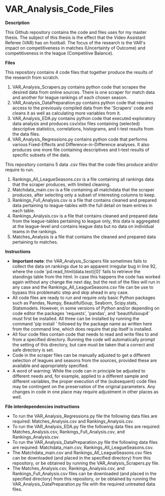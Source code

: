 # VAR_Analysis_Code_Files

**Description**

This Github repository contains the code and files uses for my master thesis. The subject of this thesis is the effect that the Video Assistant Referee (VAR) has on football. 
The focus of the research is the VAR's impact on competitiveness in matches (Uncertainty of Outcome) and competitiveness in the league (Competitive Balance). 

**Files**

This repository contains 4 code files that together produce the results of the research from scratch. 
1. VAR_Analysis_Scrapers.py contains python code that scrapes the desired data from online sources. There is one scraper for match data and another for league rankings of each chosen season.
2. VAR_Analysis_DataPreparation.py contains python code that requires access to the previously compiled data from the 'Scrapers' code and cleans it as well as calculating more variables from it.
3. VAR_Analysis_EDA.py contains python code that executed exploratory data analysis and produces csv/xlsx files containing (selected) descriptive statistics, correlations, histograms, and t-test results from the data files.
4. VAR_Analysis_Regressions.py contains python code that performs various Fixed-Effects and Difference-in-Difference analyses. It also produces one more file containing descriptives and t-test results of specific subsets of the data.

This repository contains 5 data .csv files that the code files produce and/or require to run. 
1. Rankings_All_LeagueSeasons.csv is a file containing all rankings data that the scraper produces, with limited cleaning.
2. Matchdata_main.csv is a file containing all matchdata that the scraper produces, after selecting only a subset of interesting columns to keep.
3. Rankings_Full_Analysis.csv is a file that contains cleaned and prepared data pertaining to league-tables with the full detail on team entries in each table.
4. Rankings_Analysis.csv is a file that contains cleaned and prepared data from the league-tables pertaining to league only, this data is aggregated at the league-level and contains league data but no data on individual teams in the rankings.
5. Matches_Analysis is a file that contains the cleaned and prepared data pertaining to matches.  

**Instructions**

- **Important note**: the VAR_Analysis_Scrapers file sometimes fails to collect the data on rankings due to an apparent irregular bug in line 92, where the code 'pd.read_html(data.text)[0]' fails to retrieve the standings table from the html. In case this happens the code has worked again without any change the next day, but the rest of the files will run in any case and the Rankings_All_LeagueSeasons.csv file can be use to bypass this problematic step and skip ahead in any case.    
- All code files are ready to run and require only basic Python packages such as Pandas, Numpy, BeautifulSoup, Seaborn, Scipy.stats, Statsmodels. However, in some versions of Python and/or depending on code editor the packages 'requests', 'pandas', and 'beautifulsoup4' must first be installed. All three can be installed by running the command 'pip install ' followed by the package name as written here from the command line, which does require that pip itself is installed. 
- All four code files contain code that needs to read and write files to and from a specified directory. Running the code will automatically prompt the setting of this directory, but care must be taken that a correct and safe directory is set.
- Code in the scraper files can be manually adjusted to get a different selection of leagues and seasons from the sources, provided these are available and appropriately specified.
- A word of warning: While the code can in principle be adjusted to different needs and, for example, applied to a different sample and different variables, the proper execution of the (subsequent) code files may be contingent on the preservation of the original parameters. Any changes in code in one place may require adjustment in other places as well.

**File interdependencies instructions**

- To run the VAR_Analysis_Regressions.py file the following data files are required: Matches_Analysis.csv and Rankings_Analysis.csv. 
- To run the VAR_Analysis_EDA.py file the following data files are required: Matches_Analysis.csv, Rankings_Full_Analysis.csv, and Rankings_Analysis.csv.
- To run the VAR_Analysis_DataPreparation.py file the following data files are required: Matchdata_main.csv, Rankings_All_LeagueSeasons.csv.
- The Matchdata_main.csv and Rankings_All_LeagueSeasons.csv files can be downloaded (and placed in the specified directory) from this repository, or be obtained by running the VAR_Analysis_Scrapers.py file.
- The Matches_Analysis.csv, Rankings_Analysis.csv, and Rankings_Full_Analysis.csv files can be downloaded (and placed in the specified directory) from this repository, or be obtained by running the VAR_Analysis_DataPreparation.py file with the required untreated data files.
